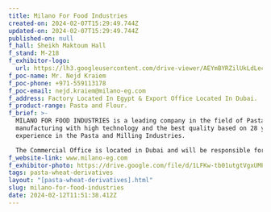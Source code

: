 ```yaml
---
title: Milano For Food Industries
created-on: 2024-02-07T15:29:49.744Z
updated-on: 2024-02-07T15:29:49.744Z
published-on: null
f_hall: Sheikh Maktoum Hall
f_stand: M-218
f_exhibitor-logo:
  url: https://lh3.googleusercontent.com/drive-viewer/AEYmBYRZilUkLdLecvvS1AMguOai8gnI2gPh6CZa11LQc_tfLa6egU0D6Wc7HpXEv85Axz_d5XhI4vLEKVyGOdH7nqUGNUKQkw=s1600
f_poc-name: Mr. Nejd Kraiem
f_poc-phone: +971-559113178
f_poc-email: nejd.kraiem@milano-eg.com
f_address: Factory Located In Egypt & Export Office Located In Dubai.
f_product-range: Pasta and Flour.
f_brief: >-
  MILANO FOR FOOD INDUSTRIES is a leading company in the field of Pasta
  manufacturing with high technology and the best quality based on 28 years of
  experience in the Pasta and Milling Industries.

  The Commercial Office is located in Dubai and will be responsible for all exports of our Products to Africa, Middle East Asia, and America.
f_website-link: www.milano-eg.com
f_exhibitor-photo: https://drive.google.com/file/d/1LFKw-tb01utgtVgxUMPb4OQrco_tsG8E/view?usp=drive_link
tags: pasta-wheat-derivatives
layout: "[pasta-wheat-derivatives].html"
slug: milano-for-food-industries
date: 2024-02-12T11:51:38.412Z
---
```

